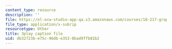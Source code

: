 ```yaml
---
content_type: resource
description: ''
file: https://ol-ocw-studio-app-qa.s3.amazonaws.com/courses/18-217-graph-theory-and-additive-combinatorics-fall-2019/db32723be75c96dbe3530bad9ffb81b2_IfwfCe-JZaI.srt
file_type: application/x-subrip
resourcetype: Other
title: 3play caption file
uid: db32723b-e75c-96db-e353-0bad9ffb81b2
---
```


